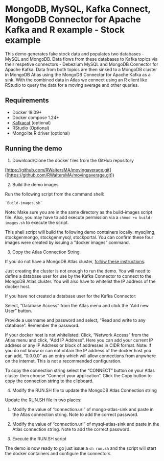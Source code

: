 # MongoDB, MySQL, Kafka Connect, MongoDB Connector for Apache Kafka and R example - Stock example

This demo generates fake stock data and populates two databases - MySQL and MongoDB.  Data flows from these databases to Kafka topics via their respetive connectors - Debezium MySQL and MongoDB Connector for Apache Kafka.  Data from both topics are  then sinked to a MongoDB cluster in MongoDB Atlas using the MongoDB Connector for Apache Kafka as a sink.  With the combined data in Atlas we connect using an R client like RStudio to query the data for a moving average and other queries.

## Requirements
  - Docker 18.09+
  - Docker compose 1.24+
  - [Kafkacat](https://github.com/edenhill/kafkacat) (optional)
  - RStudio (Optional)
  - Mongolite R driver (optional)

## Running the demo
1. Download/Clone the docker files from the GitHub repository

[https://github.com/RWaltersMA/movingaverage.git]([https://github.com/RWaltersMA/movingaverage.git])

2. Build the demo images

 Run the following script from the command shell:

	`Build-images.sh`

Note: Make sure you are in the same directory as the build-images script file.  Also, you may have to add execute permission via a `chmod +x build-images.sh` to execute the script.

This shell script will build the following demo containers locally: mysqlimg, stockgenmongo, stockgenmysql, stockportal.  You can confirm these four images were created by issuing a “docker images” command.

3. Copy the Atlas Connection String

If you do not have a MongoDB Atlas cluster, [follow these instructions](https://docs.atlas.mongodb.com/getting-started/).

Just creating the cluster is not enough to run the demo.  You will need to define a database user for use by the Kafka Connector to connect to the MongoDB Atlas cluster.  You will also have to whitelist the IP address of the docker host.

If you have not created a database user for the Kafka Connector:

Select, “Database Access” from the Atlas menu and click the “Add new User” button.  

Provide a username and password and select, “Read and write to any database”.  Remember the password.

If your docker host is not whitelisted:
Click, “Network Access” from the Atlas menu and click, “Add IP Address”.  Here you can add your current IP address or any IP Address or block of addresses in CIDR format.  Note: If you do not know or can not obtain the IP address of the docker host you can add, “0.0.0.0” as an entry which will allow connections from anywhere on the internet.  This is not a recommended configuration.

To copy the connection string select the “CONNECT” button on your Atlas cluster then choose “Connect your application”.  Click the Copy button to copy the connection string to the clipboard.

4. Modify the RUN.SH file to update the MongoDB Atlas Connection string

Update the RUN.SH file in two places:

1. Modify the value of “connection.uri” of mongo-atlas-sink and paste in the Atlas connection string.  Note to add the correct password. 

2. Modify the value of “connection.uri” of mysql-atlas-sink and paste in the Atlas connection string.  Note to add the correct password. 

5. Execute the RUN.SH script

The demo is now ready to go just issue a `sh run.sh` and the script will start the docker containers and configure the connectors.
